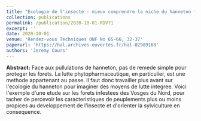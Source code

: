 ```yaml
---
title: "Ecologie de l'insecte - mieux comprendre la niche du hanneton forestier : une étude ONF en 2018 dans les Vosges de Nord"
collection: publications
permalink: /publication/2020-10-01-RDVT1
excerpt: ''
date: 2020-10-01
venue: 'Rendez-vous Techniques ONF No 65-66; 32-37'
paperurl: 'https://hal.archives-ouvertes.fr/hal-02989168'
authors: 'Jeremy Cours'
---
```


**Abstract:** Face aux pullulations de hanneton, pas de remede simple pour proteger les forets. La lutte phytopharmaceutique, en particulier, est une methode appartenant au passe. Il faut donc travailler plus avant sur l'ecologie du hanneton pour imaginer des moyens de lutte integree. Voici l'exemple d'une etude sur les forets infestees des Vosges du Nord, pour tacher de percevoir les caracteristiques de peuplements plus ou moins propices au developpement de l'insecte et d'orienter la sylviculture en consequence.